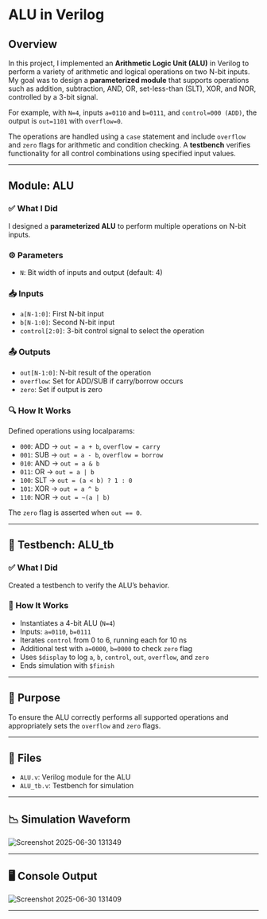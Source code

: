 # ALU in Verilog

## Overview

In this project, I implemented an **Arithmetic Logic Unit (ALU)** in Verilog to perform a variety of arithmetic and logical operations on two N-bit inputs. My goal was to design a **parameterized module** that supports operations such as addition, subtraction, AND, OR, set-less-than (SLT), XOR, and NOR, controlled by a 3-bit signal.

For example, with `N=4`, inputs `a=0110` and `b=0111`, and `control=000 (ADD)`, the output is `out=1101` with `overflow=0`.

The operations are handled using a `case` statement and include `overflow` and `zero` flags for arithmetic and condition checking. A **testbench** verifies functionality for all control combinations using specified input values.

---

##  Module: ALU

### ✅ What I Did
I designed a **parameterized ALU** to perform multiple operations on N-bit inputs.

### ⚙️ Parameters
- `N`: Bit width of inputs and output (default: 4)

### 📥 Inputs
- `a[N-1:0]`: First N-bit input  
- `b[N-1:0]`: Second N-bit input  
- `control[2:0]`: 3-bit control signal to select the operation

### 📤 Outputs
- `out[N-1:0]`: N-bit result of the operation  
- `overflow`: Set for ADD/SUB if carry/borrow occurs  
- `zero`: Set if output is zero

### 🔍 How It Works
Defined operations using localparams:

- `000`: ADD → `out = a + b`, `overflow = carry`
- `001`: SUB → `out = a - b`, `overflow = borrow`
- `010`: AND → `out = a & b`
- `011`: OR  → `out = a | b`
- `100`: SLT → `out = (a < b) ? 1 : 0`
- `101`: XOR → `out = a ^ b`
- `110`: NOR → `out = ~(a | b)`

The `zero` flag is asserted when `out == 0`.

---

## 🧪 Testbench: ALU_tb

### ✅ What I Did
Created a testbench to verify the ALU’s behavior.

### 🧭 How It Works
- Instantiates a 4-bit ALU (`N=4`)
- Inputs: `a=0110`, `b=0111`
- Iterates `control` from 0 to 6, running each for 10 ns
- Additional test with `a=0000`, `b=0000` to check `zero` flag
- Uses `$display` to log `a`, `b`, `control`, `out`, `overflow`, and `zero`
- Ends simulation with `$finish`

---



## 🧰 Purpose
To ensure the ALU correctly performs all supported operations and appropriately sets the `overflow` and `zero` flags.

---

## 📁 Files

- `ALU.v`: Verilog module for the ALU  
- `ALU_tb.v`: Testbench for simulation

---



## 📉 Simulation Waveform

![Screenshot 2025-06-30 131349](https://github.com/user-attachments/assets/ab049c59-56b6-4e1d-bc67-8e8575754888)

---

## 🖥️ Console Output

![Screenshot 2025-06-30 131409](https://github.com/user-attachments/assets/5ceb9ead-8389-4ac9-9170-af0e026c4b0f)

---
